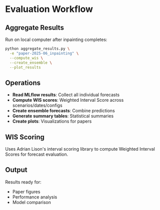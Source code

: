 # Evaluation Workflow

## Aggregate Results

Run on local computer after inpainting completes:

```bash
python aggregate_results.py \
  -e "paper-2025-06_inpainting" \
  --compute_wis \
  --create_ensemble \
  --plot_results
```

## Operations

- **Read MLflow results**: Collect all individual forecasts
- **Compute WIS scores**: Weighted Interval Score across scenarios/dates/configs
- **Create ensemble forecasts**: Combine predictions
- **Generate summary tables**: Statistical summaries
- **Create plots**: Visualizations for papers

## WIS Scoring

Uses Adrian Lison's interval scoring library to compute Weighted Interval Scores for forecast evaluation.

## Output

Results ready for:
- Paper figures
- Performance analysis
- Model comparison
